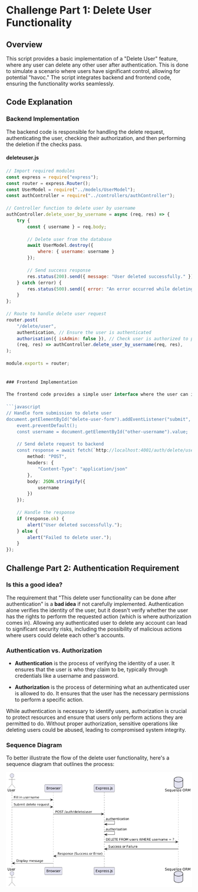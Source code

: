 # Challenge Part 1: Delete User Functionality

## Overview
This script provides a basic implementation of a "Delete User" feature, where any user can delete any other user after authentication. This is done to simulate a scenario where users have significant control, allowing for potential "havoc." The script integrates backend and frontend code, ensuring the functionality works seamlessly.

## Code Explanation

### Backend Implementation

The backend code is responsible for handling the delete request, authenticating the user, checking their authorization, and then performing the deletion if the checks pass.

#### deleteuser.js

```javascript
// Import required modules
const express = require("express");
const router = express.Router();
const UserModel = require("../models/UserModel");
const authController = require("../controllers/authController");

// Controller function to delete user by username
authController.delete_user_by_username = async (req, res) => {
    try {
        const { username } = req.body;

        // Delete user from the database
        await UserModel.destroy({
            where: { username: username }
        });

        // Send success response
        res.status(200).send({ message: "User deleted successfully." });
    } catch (error) {
        res.status(500).send({ error: "An error occurred while deleting the user." });
    }
};

// Route to handle delete user request
router.post(
    "/delete/user",
    authentication, // Ensure the user is authenticated
    authorisation({ isAdmin: false }), // Check user is authorized to perform this action
    (req, res) => authController.delete_user_by_username(req, res),
);

module.exports = router;


### Frontend Implementation

The frontend code provides a simple user interface where the user can input a username and submit a request to delete that user. Upon submission, the form triggers the backend to perform the deletion.

```javascript
// Handle form submission to delete user
document.getElementById("delete-user-form").addEventListener("submit", async (event) => {
    event.preventDefault();
    const username = document.getElementById("other-username").value;

    // Send delete request to backend
    const response = await fetch(`http://localhost:4001/auth/delete/user`, {
        method: "POST",
        headers: {
            "Content-Type": "application/json"
        },
        body: JSON.stringify({
            username
        })
    });

    // Handle the response
    if (response.ok) {
        alert("User deleted successfully.");
    } else {
        alert("Failed to delete user.");
    }
});
```

## Challenge Part 2: Authentication Requirement

### Is this a good idea?
The requirement that "This delete user functionality can be done after authentication" is a **bad idea** if not carefully implemented. Authentication alone verifies the identity of the user, but it doesn't verify whether the user has the rights to perform the requested action (which is where authorization comes in). Allowing any authenticated user to delete any account can lead to significant security risks, including the possibility of malicious actions where users could delete each other's accounts.

### Authentication vs. Authorization

- **Authentication** is the process of verifying the identity of a user. It ensures that the user is who they claim to be, typically through credentials like a username and password.
  
- **Authorization** is the process of determining what an authenticated user is allowed to do. It ensures that the user has the necessary permissions to perform a specific action.

While authentication is necessary to identify users, authorization is crucial to protect resources and ensure that users only perform actions they are permitted to do. Without proper authorization, sensitive operations like deleting users could be abused, leading to compromised system integrity.

### Sequence Diagram

To better illustrate the flow of the delete user functionality, here's a sequence diagram that outlines the process:

![Sequence Diagram](diagram.png)
```

